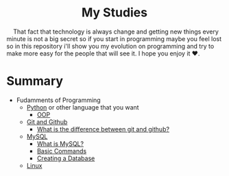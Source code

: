 <h1 style='text-align: center;'> My Studies </h1>

<p>&nbsp;&nbsp;&nbsp;&nbsp;That fact that technology is always change and getting new things every minute is not a big secret so if you start in programming maybe you feel lost so in this repository i'll show you my evolution on programming and try to make more easy for the people that will see it. I hope you enjoy it ❤.</p>

# Summary 
- Fudamments of Programming
    - [Python](docs/python/README.md) or other language that you want
        - [OOP](docs/python/01-whatIsOOP.md)
    - [Git and Github](docs/git/README.md)
        - [What is the difference between git and github?](docs/git/001-difference.md)
    - [MySQL](docs/database/mysql/002-CreateTable.md)
        - [What is MySQL?](docs/database/mysql/001-whatis.md)
        - [Basic Commands](docs/database/mysql/002-BasicCommands.md)
        - [Creating a Database](docs/database/mysql/003-CreateDatabase.md)
    - [Linux](docs/Linux/README.md)

